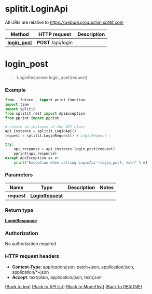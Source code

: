 # splitit.LoginApi

All URIs are relative to *https://webapi.production.splitit.com*

Method | HTTP request | Description
------------- | ------------- | -------------
[**login_post**](LoginApi.md#login_post) | **POST** /api/login | 


# **login_post**
> LoginResponse login_post(request)



### Example
```python
from __future__ import print_function
import time
import splitit
from splitit.rest import ApiException
from pprint import pprint

# create an instance of the API class
api_instance = splitit.LoginApi()
request = splitit.LoginRequest() # LoginRequest | 

try:
    api_response = api_instance.login_post(request)
    pprint(api_response)
except ApiException as e:
    print("Exception when calling LoginApi->login_post: %s\n" % e)
```

### Parameters

Name | Type | Description  | Notes
------------- | ------------- | ------------- | -------------
 **request** | [**LoginRequest**](LoginRequest.md)|  | 

### Return type

[**LoginResponse**](LoginResponse.md)

### Authorization

No authorization required

### HTTP request headers

 - **Content-Type**: application/json-patch+json, application/json, application/*+json
 - **Accept**: text/plain, application/json, text/json

[[Back to top]](#) [[Back to API list]](../README.md#documentation-for-api-endpoints) [[Back to Model list]](../README.md#documentation-for-models) [[Back to README]](../README.md)

